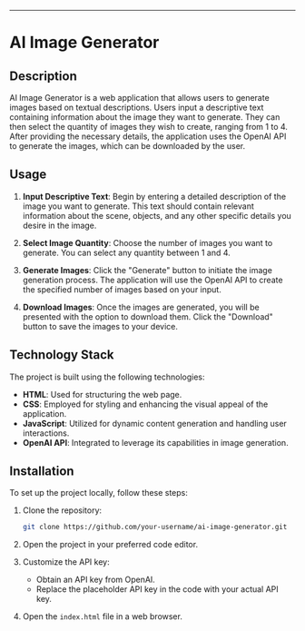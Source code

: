 

---

# AI Image Generator

## Description

AI Image Generator is a web application that allows users to generate images based on textual descriptions. Users input a descriptive text containing information about the image they want to generate. They can then select the quantity of images they wish to create, ranging from 1 to 4. After providing the necessary details, the application uses the OpenAI API to generate the images, which can be downloaded by the user.

## Usage

1. **Input Descriptive Text**: Begin by entering a detailed description of the image you want to generate. This text should contain relevant information about the scene, objects, and any other specific details you desire in the image.

2. **Select Image Quantity**: Choose the number of images you want to generate. You can select any quantity between 1 and 4.

3. **Generate Images**: Click the "Generate" button to initiate the image generation process. The application will use the OpenAI API to create the specified number of images based on your input.

4. **Download Images**: Once the images are generated, you will be presented with the option to download them. Click the "Download" button to save the images to your device.

## Technology Stack

The project is built using the following technologies:

- **HTML**: Used for structuring the web page.
- **CSS**: Employed for styling and enhancing the visual appeal of the application.
- **JavaScript**: Utilized for dynamic content generation and handling user interactions.
- **OpenAI API**: Integrated to leverage its capabilities in image generation.

## Installation

To set up the project locally, follow these steps:

1. Clone the repository:

   ```bash
   git clone https://github.com/your-username/ai-image-generator.git
   ```

2. Open the project in your preferred code editor.

3. Customize the API key:

   - Obtain an API key from OpenAI.
   - Replace the placeholder API key in the code with your actual API key.

4. Open the `index.html` file in a web browser.



